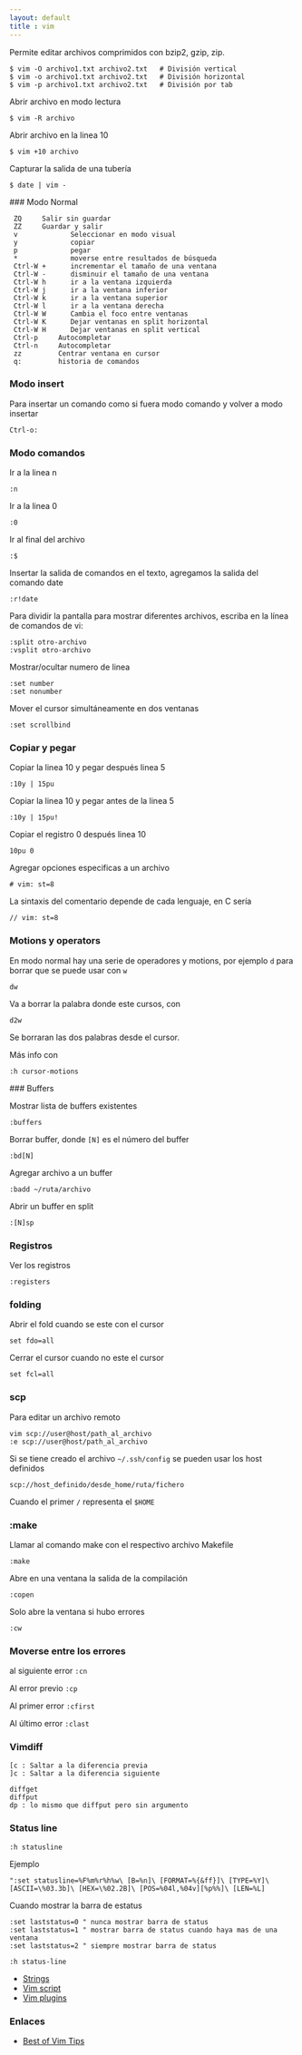```yaml
---
layout: default
title : vim
---
```


Permite editar archivos comprimidos con bzip2, gzip, zip.

	$ vim -O archivo1.txt archivo2.txt   # División vertical
	$ vim -o archivo1.txt archivo2.txt   # División horizontal
	$ vim -p archivo1.txt archivo2.txt   # División por tab

Abrir archivo en modo lectura

	$ vim -R archivo

Abrir archivo en la linea 10

	$ vim +10 archivo

Capturar la salida de una tubería

	$ date | vim -

### Modo Normal

	 ZQ		Salir sin guardar
	 ZZ		Guardar y salir
     v             Seleccionar en modo visual
     y             copiar
     p             pegar
     *             moverse entre resultados de búsqueda
     Ctrl-W +      incrementar el tamaño de una ventana
     Ctrl-W -      disminuir el tamaño de una ventana
     Ctrl-W h      ir a la ventana izquierda
     Ctrl-W j      ir a la ventana inferior
     Ctrl-W k      ir a la ventana superior
     Ctrl-W l      ir a la ventana derecha
     Ctrl-W W      Cambia el foco entre ventanas
     Ctrl-W K      Dejar ventanas en split horizontal
     Ctrl-W H      Dejar ventanas en split vertical
	 Ctrl-p		Autocompletar
	 Ctrl-n		Autocompletar
     zz         Centrar ventana en cursor
     q:         historia de comandos

### Modo insert


Para insertar un comando como si fuera modo comando y volver a modo insertar

	Ctrl-o:

### Modo comandos

Ir a la linea n

    :n

Ir a la linea 0

    :0

Ir al final del archivo

    :$

Insertar la salida de comandos en el texto, agregamos la salida del comando date

	:r!date

Para dividir la pantalla para mostrar diferentes archivos, escriba en la línea de comandos de vi:

    :split otro-archivo
    :vsplit otro-archivo

Mostrar/ocultar numero de linea

	:set number
	:set nonumber

Mover el cursor simultáneamente en dos ventanas

	:set scrollbind

### Copiar y pegar

Copiar la linea 10 y pegar después linea 5

    :10y | 15pu

Copiar la linea 10 y pegar antes de la linea 5

    :10y | 15pu!

Copiar el registro 0 después linea 10

    10pu 0

Agregar opciones especificas a un archivo

    # vim: st=8

La sintaxis del comentario depende de cada lenguaje, en C sería

    // vim: st=8

### Motions y operators

En modo normal hay una serie de operadores y motions, por ejemplo `d` para borrar que se puede usar con `w`

    dw

Va a borrar la palabra donde este cursos, con

    d2w

Se borraran las dos palabras desde el cursor.

Más info con

    :h cursor-motions

### Buffers

Mostrar lista de buffers existentes

	:buffers

Borrar buffer, donde `[N]` es el número del buffer

	:bd[N]

Agregar archivo a un buffer

	:badd ~/ruta/archivo

Abrir un buffer en split

	:[N]sp

### Registros

Ver los registros

    :registers

### folding

Abrir el fold cuando se este con el cursor

    set fdo=all

Cerrar el cursor cuando no este el cursor

    set fcl=all

### scp

Para editar un archivo remoto

	vim scp://user@host/path_al_archivo
	:e scp://user@host/path_al_archivo

Si se tiene creado el archivo `~/.ssh/config` se pueden usar los host definidos

    scp://host_definido/desde_home/ruta/fichero

Cuando el primer `/` representa el `$HOME`

### :make

Llamar al comando make con el respectivo archivo Makefile

    :make

Abre en una ventana la salida de la compilación

    :copen

Solo abre la ventana si hubo errores

    :cw

### Moverse entre los errores
al siguiente error
`:cn`

Al error previo
`:cp`

Al primer error
`:cfirst`

Al último error
`:clast`

### Vimdiff

    [c : Saltar a la diferencia previa
    ]c : Saltar a la diferencia siguiente

    diffget
    diffput
    dp : lo mismo que diffput pero sin argumento

### Status line

	:h statusline

Ejemplo

	":set statusline=%F%m%r%h%w\ [B=%n]\ [FORMAT=%{&ff}]\ [TYPE=%Y]\ [ASCII=\%03.3b]\ [HEX=\%02.2B]\ [POS=%04l,%04v][%p%%]\ [LEN=%L]

Cuando mostrar la barra de estatus

	:set laststatus=0 " nunca mostrar barra de status
	:set laststatus=1 " mostrar barra de status cuando haya mas de una ventana
	:set laststatus=2 " siempre mostrar barra de status

	:h status-line


* [Strings](/wiki/vim/vimStrings)  
* [Vim script](/wiki/vim/vimScript)  
* [Vim plugins](/wiki/vim/vimPlugins)  

### Enlaces

* [Best of Vim Tips](http://rayninfo.co.uk/vimtips.html)  
